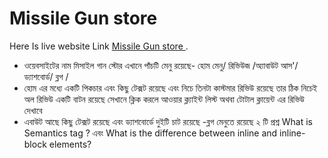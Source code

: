 # Missile Gun store 

Here Is live website Link [Missile Gun store ](https://sprightly-sorbet-85481f.netlify.app/).

- ওয়েবসাইটের নাম মিসাইল গান স্টোর 
এখানে পাঁচটি মেনু রয়েছে- হোম মেনু/ রিভিউজ /অ্যাবাউট আস'/ ড্যাশবোর্ড/ ব্লগ /
- হোম এর মধ্যে একটি পিকচার এবং কিছু টেক্সট রয়েছে এবং নিচে  তিনটা  কাস্টমার রিভিউ রয়েছে তার ঠিক নিচেই অল রিভিউ একটি বাটন রয়েছে সেখানে ক্লিক করলে আওয়ার ক্ল্যাইন্ট লিস্ট অথবা টোটাল ক্লায়েন্ট এর  রিভিউ দেখাবে
- এবাউট আছে কিছু টেক্সট রয়েছে এবং 
ড্যাশবোর্ডে  দুইটি চাট রয়েছে
-ব্লগ মেনুতে রয়েছে ২ টি প্রশ্ন  What is Semantics tag ? এবং What is the difference between inline and inline-block elements?
